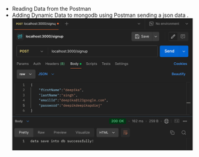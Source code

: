 - Reading Data from the Postman
- Adding Dynamic Data to mongodb using Postman sending a json data .
  ![sending dynamic data using postman](./postman.png)
